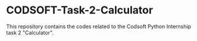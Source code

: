 # CODSOFT-Task-2-Calculator
This repository contains the codes related to the Codsoft Python Internship task 2 "Calculator".
